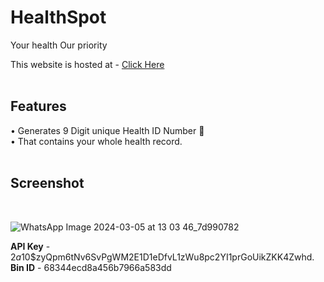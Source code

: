 
# HealthSpot 
 Your health Our priority 
 <br>

This website is hosted at - [Click Here](https://myhealthspot.netlify.app/)
<br>
<br>

## Features
• Generates 9 Digit unique Health ID Number 🪪 <br>
• That contains your whole health record.
<br>
<br>

## Screenshot
<br>

![WhatsApp Image 2024-03-05 at 13 03 46_7d990782](https://github.com/iarmaansingh/HealthSpot/assets/141659365/696f9577-381c-47c2-ac5d-98468f4f8327)










**API Key** - $2a$10$zyQpm6tNv6SvPgWM2E1D1eDfvL1zWu8pc2YI1prGoUikZKK4Zwhd.
**Bin ID** - 68344ecd8a456b7966a583dd


